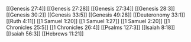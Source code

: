 [[Genesis 27:4]]
[[Genesis 27:28]]
[[Genesis 27:34]]
[[Genesis 28:3]]
[[Genesis 30:2]]
[[Genesis 33:5]]
[[Genesis 49:28]]
[[Deuteronomy 33:1]]
[[Ruth 4:11]]
[[1 Samuel 1:20]]
[[1 Samuel 1:27]]
[[1 Samuel 2:20]]
[[1 Chronicles 25:5]]
[[1 Chronicles 26:4]]
[[Psalms 127:3]]
[[Isaiah 8:18]]
[[Isaiah 56:3]]
[[Hebrews 11:21]]
